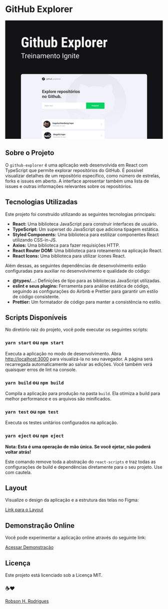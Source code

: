 # GitHub Explorer

<p align="center">
    <img alt="screenshot" title="Screenshot" src="./.github/cover.jpg" />
</p>

## Sobre o Projeto

O `github-explorer` é uma aplicação web desenvolvida em React com TypeScript que permite explorar repositórios do GitHub. É possível visualizar detalhes de um repositório específico, como número de estrelas, forks e issues em aberto. A interface apresentar também uma lista de issues e outras informações relevantes sobre os repositórios.

## Tecnologias Utilizadas

Este projeto foi construído utilizando as seguintes tecnologias principais:

- **React:** Uma biblioteca JavaScript para construir interfaces de usuário.
- **TypeScript:** Um superset do JavaScript que adiciona tipagem estática.
- **Styled Components:** Uma biblioteca para estilizar componentes React utilizando CSS-in-JS.
- **Axios:** Uma biblioteca para fazer requisições HTTP.
- **React Router DOM:** Uma biblioteca para roteamento na aplicação React.
- **React Icons:** Uma biblioteca para utilizar ícones React.

Além dessas, as seguintes dependências de desenvolvimento estão configuradas para auxiliar no desenvolvimento e qualidade do código:

- **@types/...:** Definições de tipo para as bibliotecas JavaScript utilizadas.
- **eslint e seus plugins:** Ferramenta para análise estática de código, seguindo as configurações do Airbnb e Prettier para garantir um estilo de código consistente.
- **Prettier:** Um formatador de código para manter a consistência no estilo.

## Scripts Disponíveis

No diretório raiz do projeto, você pode executar os seguintes scripts:

### `yarn start` ou `npm start`

Executa a aplicação no modo de desenvolvimento. Abra [http://localhost:3000](http://localhost:3000) para visualizá-la no seu navegador. A página será recarregada automaticamente ao salvar as edições. Você também verá quaisquer erros de lint na console.

### `yarn build` ou `npm build`

Compila a aplicação para produção na pasta `build`. Ela otimiza a build para melhor performance e os arquivos são minificados.

### `yarn test` ou `npm test`

Executa os testes unitários configurados na aplicação.

### `yarn eject` ou `npm eject`

**Nota: Esta é uma operação de mão única. Se você ejetar, não poderá voltar atrás!**

Este comando remove toda a abstração do `react-scripts` e traz todas as configurações de build e dependências diretamente para o seu projeto. Use com cautela.

## Layout

Visualize o design da aplicação e a estrutura das telas no Figma:

[Link para o Layout](https://www.figma.com/design/HOCmxfrElzLpI75LdzFLia/Github-Explorer)

## Demonstração Online

Você pode experimentar a aplicação online através do seguinte link:

[Acessar Demonstração](https://github-explorer-topaz.vercel.app/)

## Licença

Este projeto está licenciado sob a Licença MIT.

### ☕❤

[Robson H. Rodrigues](https://www.linkedin.com/in/robson-h-rodrigues-93341746/)
